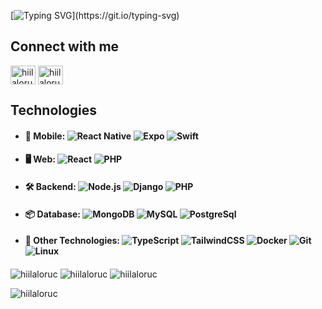
  [![Typing SVG](https://readme-typing-svg.demolab.com?font=Fira+Code&duration=1200&pause=200&color=775ef0&vCenter=true&multiline=true&repeat=false&random=false&width=760&height=75&lines=Hey%2C+it's+me%2C+Hilal+%F0%9F%91%A9%F0%9F%8F%BB%E2%80%8D%F0%9F%92%BB;I+am+delighted+to+have+you+in+my+work+environment..)](https://git.io/typing-svg)


## Connect with me
<p align="left">
<a href="https://linkedin.com/in/hiilaloruc" target="blank"><img align="center" src="https://raw.githubusercontent.com/rahuldkjain/github-profile-readme-generator/master/src/images/icons/Social/linked-in-alt.svg" alt="hiilaloruc" height="30" width="40" /></a>
<a href="https://instagram.com/hiilaloruc" target="blank"><img align="center" src="https://raw.githubusercontent.com/rahuldkjain/github-profile-readme-generator/master/src/images/icons/Social/instagram.svg" alt="hiilaloruc" height="30" width="40" /></a>
</p>

## Technologies
* #### 📱 Mobile: ![React Native](https://img.shields.io/badge/-React%20Native-0A1A2F?style=for-the-badge&logo=React&logoColor=00d8fd) ![Expo](https://img.shields.io/badge/-Expo-0A1A2F?style=for-the-badge&logo=Expo&logoColor=FFF) ![Swift](https://img.shields.io/badge/-Swift-0A1A2F?style=for-the-badge&logo=Swift&logoColor=f85c30)

* #### 🖥 Web: ![React](https://img.shields.io/badge/-React-0A1A2F?style=for-the-badge&logo=react) ![PHP](https://img.shields.io/badge/-php-0A1A2F?style=for-the-badge&logo=php)

* #### 🛠 Backend:&nbsp;![Node.js](https://img.shields.io/badge/-Node.js-0A1A2F?style=for-the-badge&logo=node.js) ![Django](https://img.shields.io/badge/-Django-0A1A2F?style=for-the-badge&logo=django&logoColor=2aa473) ![PHP](https://img.shields.io/badge/-php-0A1A2F?style=for-the-badge&logo=php)

* #### 📦 Database:&nbsp;![MongoDB](https://img.shields.io/badge/-MongoDB-0A1A2F?style=for-the-badge&logo=mongodb) ![MySQL](https://img.shields.io/badge/-MySQL-0A1A2F?style=for-the-badge&logo=mysql&logoColor=00d8fd) ![PostgreSql](https://img.shields.io/badge/-PostgreSQL-0A1A2F?style=for-the-badge&logo=PostgreSql)

* #### 🚀 Other Technologies:  ![TypeScript](https://img.shields.io/badge/-TypeScript-0A1A2F?style=for-the-badge&logo=TypeScript) ![TailwindCSS](https://img.shields.io/badge/-TailwindCSS-0A1A2F?style=for-the-badge&logo=tailwindcss) ![Docker](https://img.shields.io/badge/-Docker-0A1A2F?style=for-the-badge&logo=Docker) ![Git](https://img.shields.io/badge/-Git-0A1A2F?style=for-the-badge&logo=Git) ![Linux](https://img.shields.io/badge/-Linux-0A1A2F?style=for-the-badge&logo=Linux)


<img align="center" src="https://github-readme-stats.vercel.app/api/top-langs?username=hiilaloruc&show_icons=true&locale=en&hide_border=true&layout=compact&theme=vision-friendly-dark" alt="hiilaloruc" /> <img align="center" src="https://github-readme-stats.vercel.app/api?username=hiilaloruc&show_icons=true&theme=vision-friendly-dark&hide_border=true&locale=en" alt="hiilaloruc" />
<img align="center" src="https://github-readme-streak-stats.herokuapp.com/?user=hiilaloruc&theme=vision-friendly-dark&hide_border=true" alt="hiilaloruc" />





<p align="left"> <img src="https://komarev.com/ghpvc/?username=hiilaloruc&label=Profile%20views&color=775ef0&style=flat" alt="hiilaloruc" /> </p>

